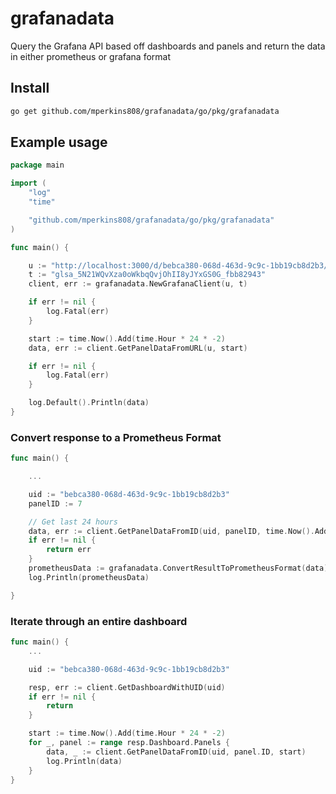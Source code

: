 # grafanadata

Query the Grafana API based off dashboards and panels and return the data in either prometheus or grafana format

## Install

```bash
go get github.com/mperkins808/grafanadata/go/pkg/grafanadata
```

## Example usage

```go
package main

import (
	"log"
	"time"

	"github.com/mperkins808/grafanadata/go/pkg/grafanadata"
)

func main() {

	u := "http://localhost:3000/d/bebca380-068d-463d-9c9c-1bb19cb8d2b3/new-dashboard?orgId=1&viewPanel=2"
	t := "glsa_5N21WQvXza0oWkbqQvjOhII8yJYxGS0G_fbb82943"
	client, err := grafanadata.NewGrafanaClient(u, t)

	if err != nil {
		log.Fatal(err)
	}

	start := time.Now().Add(time.Hour * 24 * -2)
	data, err := client.GetPanelDataFromURL(u, start)

	if err != nil {
		log.Fatal(err)
	}

	log.Default().Println(data)
}

```

### Convert response to a Prometheus Format

```go
func main() {

	...

	uid := "bebca380-068d-463d-9c9c-1bb19cb8d2b3"
	panelID := 7

	// Get last 24 hours
	data, err := client.GetPanelDataFromID(uid, panelID, time.Now().Add(time.Hour*24*-1))
	if err != nil {
		return err
	}
	prometheusData := grafanadata.ConvertResultToPrometheusFormat(data)
	log.Println(prometheusData)

}
```

### Iterate through an entire dashboard

```go
func main() {
	...

	uid := "bebca380-068d-463d-9c9c-1bb19cb8d2b3"

	resp, err := client.GetDashboardWithUID(uid)
	if err != nil {
		return
	}

	start := time.Now().Add(time.Hour * 24 * -2)
	for _, panel := range resp.Dashboard.Panels {
		data, _ := client.GetPanelDataFromID(uid, panel.ID, start)
		log.Println(data)
	}
}
```
